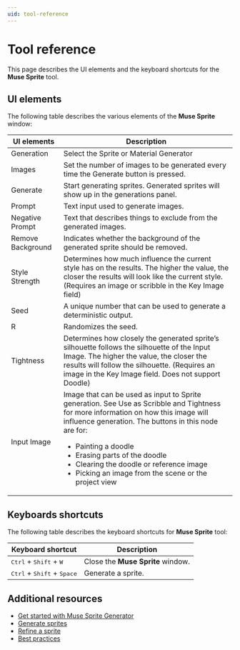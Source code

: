 ```yaml
---
uid: tool-reference
---
```


# Tool reference

This page describes the UI elements and the keyboard shortcuts for the **Muse Sprite** tool.

## UI elements

The following table describes the various elements of the **Muse Sprite** window:

| UI elements| Description|
| --- | --- |
| Generation| Select the Sprite or Material Generator |
| Images| Set the number of images to be generated every time the Generate button is pressed. |
| Generate | Start generating sprites. Generated sprites will show up in the generations panel. |
| Prompt| Text input used to generate images. |
| Negative Prompt | Text that describes things to exclude from the generated images. |
| Remove Background | Indicates whether the background of the generated sprite should be removed.  |
| Style Strength | Determines how much influence the current style has on the results. The higher the value, the closer the results will look like the current style. (Requires an image or scribble in the Key Image field)|
| Seed| A unique number that can be used to generate a deterministic output.|
| R | Randomizes the seed.  |
| Tightness| Determines how closely the generated sprite’s silhouette follows the silhouette of the Input Image. The higher the value, the closer the results will follow the silhouette. (Requires an image in the Key Image field. Does not support Doodle)|
| Input Image | Image that can be used as input to Sprite generation. See Use as Scribble and Tightness for more information on how this image will influence generation. The buttons in this node are for: <br/> <ul><li>Painting a doodle</li><li>Erasing parts of the doodle </li><li>Clearing the doodle or reference image <li>Picking an image from the scene or the project view</li></ul>|

## Keyboards shortcuts

The following table describes the keyboard shortcuts for **Muse Sprite** tool:

| Keyboard shortcut | Description | 
| --- | --- |
| <kbd>Ctrl</kbd> + <kbd>Shift</kbd> + <kbd>W</kbd> | Close the **Muse Sprite** window. |
| <kbd>Ctrl</kbd> + <kbd>Shift</kbd> + <kbd>Space</kbd> | Generate a sprite. |


## Additional resources

* [Get started with Muse Sprite Generator](xref:get-started)
* [Generate sprites](xref:generate)
* [Refine a sprite](xref:refine)
* [Best practices](xref:best-practices)

